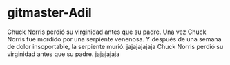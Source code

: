 # gitmaster-Adil

Chuck Norris perdió su virginidad antes que su padre.
Una vez Chuck Norris fue mordido por una serpiente venenosa. Y después de una semana de dolor insoportable, la serpiente murió. jajajajajaja
Chuck Norris perdió su virginidad antes que su padre. jajajajaja

